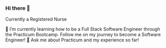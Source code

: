### Hi there 👋

<!--
**piratejing/piratejing** is a ✨ _special_ ✨ repository because its `README.md` (this file) appears on your GitHub profile.

Here are some ideas to get you started:

- 🔭 I’m currently working on ...
- 🌱 I’m currently learning ...
- 👯 I’m looking to collaborate on ...
- 🤔 I’m looking for help with ...
- 💬 Ask me about ...
- 📫 How to reach me: ...
- 😄 Pronouns: ...
- ⚡ Fun fact: ...
-->

<p>Currently a Registered Nurse</p>
🌱 I’m currently learning how to be a Full Stack Software Engineer through the Practicum Bootcamp.
Follow me on my journey to become a Software Engineer!
💬 Ask me about Practicum and my experience so far!
